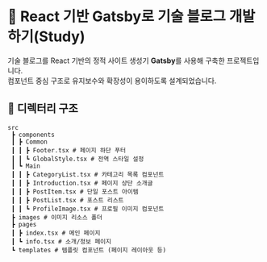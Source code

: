 # 📘 React 기반 Gatsby로 기술 블로그 개발하기(Study)

기술 블로그를 React 기반의 정적 사이트 생성기 **Gatsby**를 사용해 구축한 프로젝트입니다.  
컴포넌트 중심 구조로 유지보수와 확장성이 용이하도록 설계되었습니다.

## 📁 디렉터리 구조

```
src
 ┣ components
 ┃ ┣ Common
 ┃ ┃ ┣ Footer.tsx # 페이지 하단 푸터
 ┃ ┃ ┗ GlobalStyle.tsx # 전역 스타일 설정
 ┃ ┗ Main
 ┃ ┃ ┣ CategoryList.tsx # 카테고리 목록 컴포넌트
 ┃ ┃ ┣ Introduction.tsx # 페이지 상단 소개글
 ┃ ┃ ┣ PostItem.tsx # 단일 포스트 아이템
 ┃ ┃ ┣ PostList.tsx # 포스트 리스트
 ┃ ┃ ┗ ProfileImage.tsx # 프로필 이미지 컴포넌트
 ┣ images # 이미지 리소스 폴더
 ┣ pages
 ┃ ┣ index.tsx # 메인 페이지
 ┃ ┗ info.tsx # 소개/정보 페이지
 ┗ templates # 템플릿 컴포넌트 (페이지 레이아웃 등)
```
